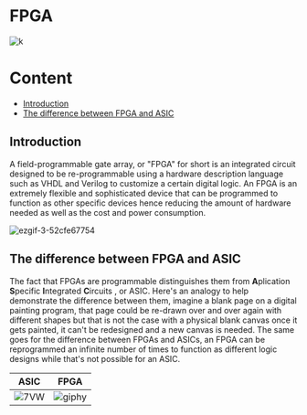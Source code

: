 # FPGA

![k](https://user-images.githubusercontent.com/87826618/167341735-a77a3543-019a-481c-9b0c-6b2cadf6f9f9.jpg)


# Content
- [Introduction](https://github.com/mahmo-gh/SandBox/blob/main/README.md#introduction)
- [The difference between FPGA and ASIC](https://github.com/mahmo-gh/SandBox/blob/main/README.md#the-difference-between-fpga-and-asic)





## Introduction

A field-programmable gate array, or "FPGA" for short is an integrated circuit designed to be re-programmable using a hardware description language such as VHDL and Verilog to customize a certain digital logic. An FPGA is an extremely flexible and sophisticated device that can be programmed to function as other specific devices hence reducing the amount of hardware needed as well as the cost and power consumption.

![ezgif-3-52cfe67754](https://user-images.githubusercontent.com/87826618/167336217-320a2811-4e47-49c3-8fff-2dee72d2ceed.gif)


## The difference between FPGA and ASIC

The fact that FPGAs are programmable distinguishes them from **A**plication **S**pecific **I**ntegrated **C**ircuits , or ASIC.
Here's an analogy to help demonstrate the difference between them, imagine a blank page on a digital painting program, that page could be re-drawn over and over again with different shapes but that is not the case with a physical blank canvas once it gets painted, it can't be redesigned and a new canvas is needed. The same goes for the difference between FPGAs and ASICs, an FPGA can be reprogrammed an infinite number of times to function as different logic designs while that's not possible for an ASIC.

 ASIC            |  FPGA
:-------------------------:|:-------------------------:
![7VW](https://user-images.githubusercontent.com/87826618/167341044-fee34dd0-b42c-44f1-838c-0c3dbe7842f3.gif)  |  ![giphy](https://user-images.githubusercontent.com/87826618/167341046-6cdcb762-be01-4b5b-adec-21f414c881b8.gif)



